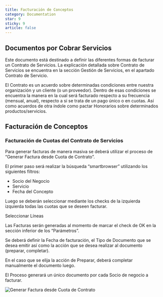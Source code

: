 ```yaml
---
title: Facturación de Conceptos
category: Documentation
star: 9
sticky: 9
article: false
---
```


## Documentos por Cobrar Servicios

Este documento está destinado a definir las diferentes formas de facturar un Contrato de Servicios.
La explicación detallada sobre Contrato de Servicios se encuentra en la sección Gestión de Servicios, en el apartado Contrato de Servicio.

El Contrato es un acuerdo sobre determinadas condiciones entre nuestra organización y un cliente (o un proveedor). Dentro de esas condiciones se encuentra la manera en la cual será facturado respecto a su frecuencia (mensual, anual), respecto a si se trata de un pago único o en cuotas. Así como acuerdos de otra índole como pactar Honorarios sobre determinados productos/servicios.

## Facturación de Conceptos

### Facturación de Cuotas del Contrato de Servicios

Para generar facturas de manera masiva se deberá utilizar el proceso de “Generar Factura desde Cuota de Contrato”.

El primer paso será realizar la búsqueda “smartbrowser” utilizando los siguientes filtros:

* Socio del Negocio
* Servicio
* Fecha del Concepto

Luego se deberán seleccionar mediante los checks de la izquierda izquierda todas las cuotas que se deseen facturar.

Seleccionar Líneas

Las Facturas serán generadas al momento de marcar el check de OK en la sección inferior de los “Parámetros”.

Se deberá definir la Fecha de facturación, el Tipo de Documento que se desea emitir así como la acción que se desea realizar al documento (preparar, completar).

En el caso que se elija la acción de Preparar, deberá completar manualmente el documento luego.

El Proceso generará un único documento por cada Socio de negocio a facturar.

![Generar Factura desde Cuota de Contrato](/assets/img/docs/sales-management/sam-education3.png)